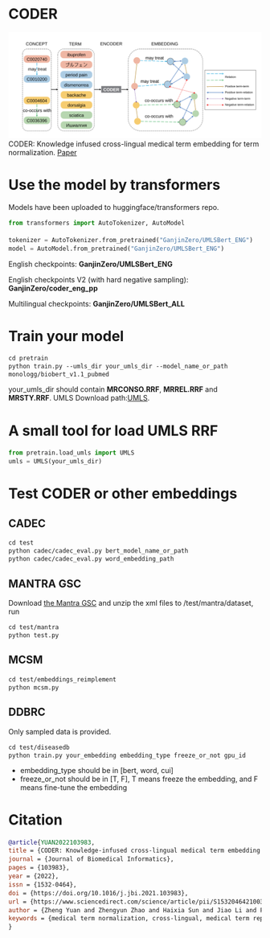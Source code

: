 # CODER
![CODER](img/1.png)
CODER: Knowledge infused cross-lingual medical term embedding for term normalization. [Paper](http://arxiv.org/abs/2011.02947)

# Use the model by transformers
Models have been uploaded to huggingface/transformers repo.

```python
from transformers import AutoTokenizer, AutoModel

tokenizer = AutoTokenizer.from_pretrained("GanjinZero/UMLSBert_ENG")
model = AutoModel.from_pretrained("GanjinZero/UMLSBert_ENG")
```
English checkpoints: **GanjinZero/UMLSBert_ENG**

English checkpoints V2 (with hard negative sampling): **GanjinZero/coder_eng_pp**

Multilingual checkpoints: **GanjinZero/UMLSBert_ALL** 

# Train your model
```shell
cd pretrain
python train.py --umls_dir your_umls_dir --model_name_or_path monologg/biobert_v1.1_pubmed
```
your_umls_dir should contain **MRCONSO.RRF**, **MRREL.RRF** and **MRSTY.RRF**.
UMLS Download path:[UMLS](https://www.nlm.nih.gov/research/umls/licensedcontent/umlsarchives04.html#2020AA).

# A small tool for load UMLS RRF
```python
from pretrain.load_umls import UMLS
umls = UMLS(your_umls_dir)
```

# Test CODER or other embeddings
## CADEC
```shell
cd test
python cadec/cadec_eval.py bert_model_name_or_path
python cadec/cadec_eval.py word_embedding_path
```

## MANTRA GSC
Download [the Mantra GSC](https://files.ifi.uzh.ch/cl/mantra/gsc/GSC-v1.1.zip) and unzip the xml files to /test/mantra/dataset, run
```
cd test/mantra
python test.py
```

## MCSM
```shell
cd test/embeddings_reimplement
python mcsm.py
```

## DDBRC
Only sampled data is provided.
```shell
cd test/diseasedb
python train.py your_embedding embedding_type freeze_or_not gpu_id
```
- embedding_type should be in [bert, word, cui]
- freeze_or_not should be in [T, F], T means freeze the embedding, and F means fine-tune the embedding

# Citation
```bibtex
@article{YUAN2022103983,
title = {CODER: Knowledge-infused cross-lingual medical term embedding for term normalization},
journal = {Journal of Biomedical Informatics},
pages = {103983},
year = {2022},
issn = {1532-0464},
doi = {https://doi.org/10.1016/j.jbi.2021.103983},
url = {https://www.sciencedirect.com/science/article/pii/S1532046421003129},
author = {Zheng Yuan and Zhengyun Zhao and Haixia Sun and Jiao Li and Fei Wang and Sheng Yu},
keywords = {medical term normalization, cross-lingual, medical term representation, knowledge graph embedding, contrastive learning}
}
```

